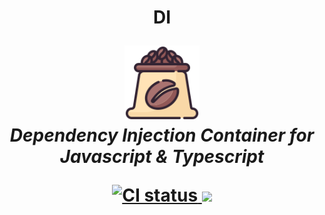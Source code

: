 <h1 align="center">DI</hi>

<p align="center">
  <img src="docs/icon.png" alt="di-logo" width="120px" height="120px"/>
  <br />
  <em>Dependency Injection Container for Javascript & Typescript</em>
</p>

<p align="center">
  <a href="https://github.com/caffeine-projects/di/actions/workflows/ci.yml">
    <img src="https://github.com/caffeine-projects/di/actions/workflows/ci.yml/badge.svg" alt="CI status" />
  </a>
  <a href="https://codecov.io/gh/caffeine-projects/di" > 
    <img src="https://codecov.io/gh/caffeine-projects/di/graph/badge.svg?token=IG0CTS843Q"/> 
  </a>
</p>
